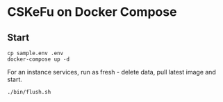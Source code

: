 # CSKeFu on Docker Compose

## Start

```
cp sample.env .env
docker-compose up -d
```

For an instance services, run as fresh - delete data, pull latest image and start.

```
./bin/flush.sh
```